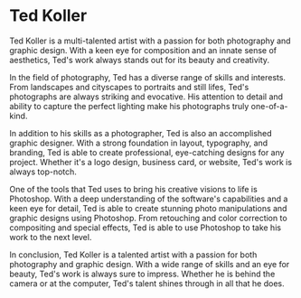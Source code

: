 # Ted Koller

Ted Koller is a multi-talented artist with a passion for both photography and graphic design. With a keen eye for composition and an innate sense of aesthetics, Ted's work always stands out for its beauty and creativity.

In the field of photography, Ted has a diverse range of skills and interests. From landscapes and cityscapes to portraits and still lifes, Ted's photographs are always striking and evocative. His attention to detail and ability to capture the perfect lighting make his photographs truly one-of-a-kind.

In addition to his skills as a photographer, Ted is also an accomplished graphic designer. With a strong foundation in layout, typography, and branding, Ted is able to create professional, eye-catching designs for any project. Whether it's a logo design, business card, or website, Ted's work is always top-notch.

One of the tools that Ted uses to bring his creative visions to life is Photoshop. With a deep understanding of the software's capabilities and a keen eye for detail, Ted is able to create stunning photo manipulations and graphic designs using Photoshop. From retouching and color correction to compositing and special effects, Ted is able to use Photoshop to take his work to the next level.

In conclusion, Ted Koller is a talented artist with a passion for both photography and graphic design. With a wide range of skills and an eye for beauty, Ted's work is always sure to impress. Whether he is behind the camera or at the computer, Ted's talent shines through in all that he does.
